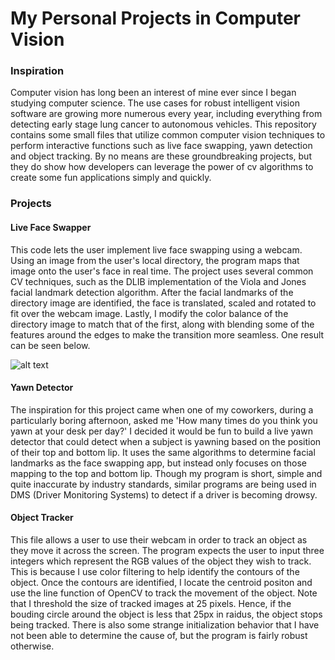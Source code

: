 # My Personal Projects in Computer Vision

### Inspiration
Computer vision has long been an interest of mine ever since I began studying computer science. The use cases for robust intelligent vision software are growing more numerous every year, including everything from detecting early stage lung cancer to autonomous vehicles. This repository contains some small files that utilize common computer vision techniques to perform interactive functions such as live face swapping, yawn detection and object tracking. By no means are these groundbreaking projects, but they do show how developers can leverage the power of cv algorithms to create some fun applications simply and quickly. 




### Projects

#### Live Face Swapper
This code lets the user implement live face swapping using a webcam. Using an image from the user's local directory, the program maps that
image onto the user's face in real time. The project uses several common CV techniques, such as the DLIB implementation of the Viola and Jones facial landmark detection algorithm. After the facial landmarks of the directory image are identified, the face is translated, scaled and rotated to fit over the webcam image. Lastly, I modify the color balance of the directory image to match that of the first, along with blending some of the features around the edges to make the transition more seamless. One result can be seen below.


![alt text]()



#### Yawn Detector
The inspiration for this project came when one of my coworkers, during a particularly boring afternoon, asked me 'How many times do you think
you yawn at your desk per day?' I decided it would be fun to build a live yawn detector
that could detect when a subject is yawning based on the position of their top and bottom lip. It uses the same algorithms to determine 
facial landmarks as the face swapping app, but instead only focuses on those mapping to the top and bottom lip. Though my program is short,
simple and quite inaccurate by industry standards, similar programs are being used in DMS (Driver Monitoring Systems) to detect if a driver
is becoming drowsy. 


#### Object Tracker
This file allows a user to use their webcam in order to track an object as they move it across the screen. The program expects the user to input three integers which represent the RGB values of the object they wish to track. This is because I use color filtering to help identify the contours of the object. Once the contours are identified, I locate the centroid positon and use the line function of OpenCV to track the movement of the object. Note that I threshold the size of tracked images at 25 pixels. Hence, if the bouding circle around the object is less that 25px in raidus, the object stops being tracked. There is also some strange initialization behavior that I have not been able to determine the cause of, but the program is fairly robust otherwise. 
